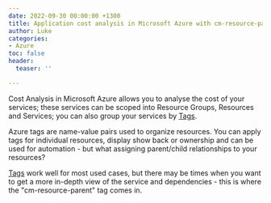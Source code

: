 ```yaml
---
date: 2022-09-30 00:00:00 +1300
title: Application cost analysis in Microsoft Azure with cm-resource-parent tag
author: Luke
categories:
- Azure
toc: false
header:
  teaser: ''

---
```

Cost Analysis in Microsoft Azure allows you to analyse the cost of your services; these services can be scoped into Resource Groups, Resources and Services; you can also group your services by [Tags](https://learn.microsoft.com/azure/azure-resource-manager/management/tag-resources?tabs=json&WT.mc_id=AZ-MVP-5004796 "Use tags to organize your Azure resources and management hierarchy").

Azure tags are name-value pairs used to organize resources. You can apply tags for individual resources, display show back or ownership and can be used for automation - but what assigning parent/child relationships to your resources?

[Tags](https://learn.microsoft.com/en-us/azure/cloud-adoption-framework/decision-guides/resource-tagging/?toc=%2Fazure%2Fazure-resource-manager%2Fmanagement%2Ftoc.json&WT.mc_id=AZ-MVP-5004796 "Resource naming and tagging decision guide") work well for most used cases, but there may be times when you want to get a more in-depth view of the service and dependencies - this is where the "cm-resource-parent" tag comes in.